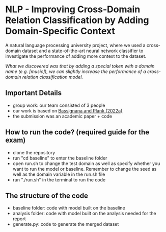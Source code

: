 # NLP - Improving Cross-Domain Relation Classification by Adding Domain-Specific Context

A natural language processing university project, where we used a cross-domain dataset and a state-of-the-art neural network classifier to investigate the performance of adding more context to the dataset.

*What we discovered was that by adding a special token with a domain name (e.g. [music]), we can slightly increase the performance of a cross-domain relation classification model.*

## Important Details
- group work: our team consisted of 3 people
- our work is based on [Bassignana and Plank (2022a)](https://aclanthology.org/2022.findings-emnlp.263/)
- the submission was an academic paper + code


## How to run the code? (required guide for the exam)
- clone the repository
- run "cd baseline" to enter the baseline folder
- open run.sh to change the test domain as well as specify whether you want to run the model or baseline. Remember to change the seed as well as the domain variable in the run.sh file
- run "./run.sh" in the terminal to run the code


## The structure of the code
- baseline folder: code with model built on the baseline
- analysis folder: code with model built on the analysis needed for the report
- generate.py: code to generate the merged dataset
